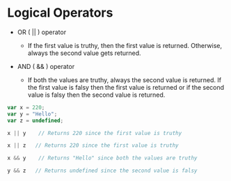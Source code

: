 # Logical Operators

- OR ( || ) operator
    - If the first value is truthy, then the first value is returned. Otherwise, always the second value gets returned.

- AND ( && ) operator
    - If both the values are truthy, always the second value is returned. If the first value is falsy then the first value is returned or if the second value is falsy then the second value is returned.

```js
var x = 220;
var y = "Hello";
var z = undefined;

x || y    // Returns 220 since the first value is truthy

x || z   // Returns 220 since the first value is truthy

x && y    // Returns "Hello" since both the values are truthy

y && z   // Returns undefined since the second value is falsy
```